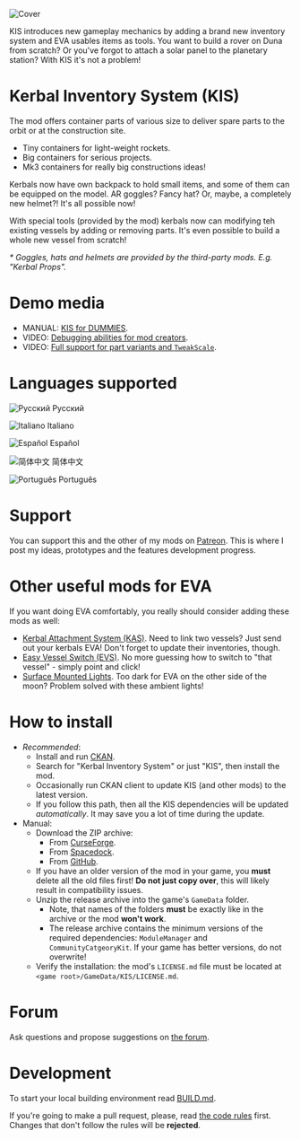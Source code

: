 ![Cover](https://github.com/ihsoft/KIS/raw/master/WikiImages/Cover.jpg)

KIS introduces new gameplay mechanics by adding a brand new inventory system and EVA usables items as tools. You want to build a rover on Duna from scratch? Or you've forgot to attach a solar panel to the planetary station? With KIS it's not a problem!

# Kerbal Inventory System (KIS)

The mod offers container parts of various size to deliver spare parts to the orbit or at the construction site.

* Tiny containers for light-weight rockets.
* Big containers for serious projects.
* Mk3 containers for really big constructions ideas!

Kerbals now have own backpack to hold small items, and some of them can be equipped on the model. AR goggles? Fancy hat? Or, maybe, a completely new helmet?! It's all possible now!

With special tools (provided by the mod) kerbals now can modifying teh existing vessels by adding or removing parts. It's even possible to build a whole new vessel from scratch!

_* Goggles, hats and helmets are provided by the third-party mods. E.g. "Kerbal Props"._

# Demo media

* MANUAL: [KIS for DUMMIES](https://github.com/ihsoft/KIS/blob/master/User%20Guide.pdf).
* VIDEO: [Debugging abilities for mod creators](https://www.youtube.com/watch?v=Mov6py7Mt4Y).
* VIDEO: [Full support for part variants and `TweakScale`](https://www.youtube.com/watch?v=K-jQbrXZMBc).

# Languages supported

![Русский](https://github.com/ihsoft/KIS/raw/master/WikiImages/Russian-small-flag.png) Русский

![Italiano](https://github.com/ihsoft/KIS/raw/master/WikiImages/Italian-small-flag.png) Italiano

![Español](https://github.com/ihsoft/KIS/raw/master/WikiImages/Spanish-small-flag.png) Español

![简体中文](https://github.com/ihsoft/KIS/raw/master/WikiImages/Chineese-small-flag.png) 简体中文

![Português](https://github.com/ihsoft/KIS/raw/master/WikiImages/Brazil-small-flag.png) Português

# Support

You can support this and the other of my mods on [Patreon](https://www.patreon.com/ihsoft). This is where I post my ideas, prototypes and the features development progress.

# Other useful mods for EVA

If you want doing EVA comfortably, you really should consider adding these mods as well:

* [Kerbal Attachment System (KAS)](https://github.com/ihsoft/KAS). Need to link two vessels? Just send out your kerbals EVA! Don't forget to update their inventories, though.
* [Easy Vessel Switch (EVS)](https://github.com/ihsoft/EasyVesselSwitch). No more guessing how to switch to "that vessel" - simply point and click!
* [Surface Mounted Lights](https://github.com/ihsoft/SurfaceLights). Too dark for EVA on the other side of the moon? Problem solved with these ambient lights!

# How to install

* _Recommended_:
    * Install and run [CKAN](https://github.com/KSP-CKAN/CKAN/releases).
    * Search for "Kerbal Inventory System" or just "KIS", then install the mod.
    * Occasionally run CKAN client to update KIS (and other mods) to the latest version.
    * If you follow this path, then all the KIS dependencies will be updated _automatically_. It may save you a lot of time during the update.
* Manual:
    * Download the ZIP archive:
        * From [CurseForge](https://kerbal.curseforge.com/projects/kerbal-inventory-system-kis/files).
        * From [Spacedock](https://spacedock.info/mod/1909/Kerbal%20Inventory%20System%20%28KIS%29).
        * From [GitHub](https://github.com/ihsoft/KIS/releases).
    * If you have an older version of the mod in your game, you __must__ delete all the old files first! __Do not just copy over__, this will likely result in compatibility issues.
    * Unzip the release archive into the game's `GameData` folder.
        * Note, that names of the folders __must__ be exactly like in the archive or the mod __won't work__.
        * The release archive contains the minimum versions of the required dependencies: `ModuleManager` and `CommunityCatgeoryKit`. If your game has better versions, do not overwrite!
    * Verify the installation: the mod's `LICENSE.md` file must be located at `<game root>/GameData/KIS/LICENSE.md`.

# Forum

Ask questions and propose suggestions on
[the forum](https://forum.kerbalspaceprogram.com/index.php?/topic/149848-15-kerbal-inventory-system-kis/).

# Development

To start your local building environment read [BUILD.md](https://github.com/ihsoft/KIS/blob/master/BUILD.md).

If you're going to make a pull request, please, read [the code rules](https://github.com/ihsoft/KIS/blob/master/Source/README.md) first.
Changes that don't follow the rules will be **rejected**.
